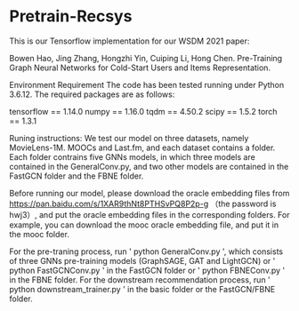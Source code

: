 # Pretrain-Recsys
This is our Tensorflow implementation for our WSDM 2021 paper:

Bowen Hao, Jing Zhang, Hongzhi Yin, Cuiping Li, Hong Chen. Pre-Training Graph Neural Networks for Cold-Start Users and Items Representation.

Environment Requirement
The code has been tested running under Python 3.6.12. The required packages are as follows:

tensorflow == 1.14.0
numpy == 1.16.0
tqdm == 4.50.2
scipy == 1.5.2
torch == 1.3.1


Runing instructions:
We test our model on three datasets, namely MovieLens-1M. MOOCs and Last.fm, and each dataset contains a folder. Each folder contrains five GNNs models, in which three models are contained in the GeneralConv.py, and two other models are contained in the FastGCN folder and the FBNE folder. 

Before running our model, please download the oracle embedding files from https://pan.baidu.com/s/1XAR9thNt8PTHSvPQ8P2p-g （the password is hwj3）, and put the oracle embedding files in the corresponding folders. For example, you can download the mooc oracle embedding file, and put it in the mooc folder.  

For the pre-traning process, run ' python GeneralConv.py ', which consists of three GNNs pre-training models (GraphSAGE, GAT and LightGCN) or ' python FastGCNConv.py ' in the FastGCN folder or ' python FBNEConv.py ' in the FBNE folder. For the downstream recommendation process, run ' python downstream_trainer.py ' in the basic folder or the FastGCN/FBNE folder. 
